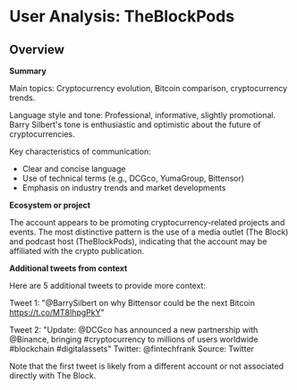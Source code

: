 # User Analysis: TheBlockPods

## Overview

**Summary**

Main topics: Cryptocurrency evolution, Bitcoin comparison, cryptocurrency trends.

Language style and tone: Professional, informative, slightly promotional. Barry Silbert's tone is enthusiastic and optimistic about the future of cryptocurrencies.

Key characteristics of communication:

* Clear and concise language
* Use of technical terms (e.g., DCGco, YumaGroup, Bittensor)
* Emphasis on industry trends and market developments

**Ecosystem or project**

The account appears to be promoting cryptocurrency-related projects and events. The most distinctive pattern is the use of a media outlet (The Block) and podcast host (TheBlockPods), indicating that the account may be affiliated with the crypto publication.

**Additional tweets from context**

Here are 5 additional tweets to provide more context:

Tweet 1:
"@BarrySilbert on why Bittensor could be the next Bitcoin
https://t.co/MT8IhpgPkY"

Tweet 2:
"Update: @DCGco has announced a new partnership with @Binance, bringing #cryptocurrency to millions of users worldwide #blockchain #digitalassets"
Twitter: @fintechfrank
Source: Twitter

Note that the first tweet is likely from a different account or not associated directly with The Block.